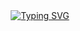 <div style="display: flex; justify-content: center;">
    <a href="https://git.io/typing-svg">
        <img src="https://readme-typing-svg.demolab.com?font=Fira+Code&weight=500&duration=3000&pause=1000&color=7000D1&center=true&vCenter=true&repeat=true&random=true&width=435&lines=Ol%C3%A1!%2C+Eu+sou+Kelvin+Oliveira%3BAcademico+de+Engenraia+de+software+" alt="Typing SVG">
    </a>
</div>
